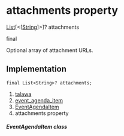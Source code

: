 
<div>

# attachments property

</div>


[List](https://api.flutter.dev/flutter/dart-core/List-class.html)[\<[[String](https://api.flutter.dev/flutter/dart-core/String-class.html)]\>]?
attachments


final




Optional array of attachment URLs.



## Implementation

``` language-dart
final List<String>? attachments;
```







1.  [talawa](../../index.md)
2.  [event_agenda_item](../../models_events_event_agenda_item/)
3.  [EventAgendaItem](../../models_events_event_agenda_item/EventAgendaItem-class.md)
4.  attachments property

##### EventAgendaItem class







